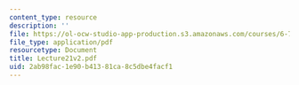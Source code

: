 ```yaml
---
content_type: resource
description: ''
file: https://ol-ocw-studio-app-production.s3.amazonaws.com/courses/6-772-compound-semiconductor-devices-spring-2003/2ab98fac1e90b41381ca8c5dbe4facf1_Lecture21v2.pdf
file_type: application/pdf
resourcetype: Document
title: Lecture21v2.pdf
uid: 2ab98fac-1e90-b413-81ca-8c5dbe4facf1
---
```

